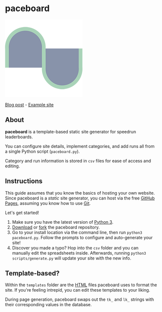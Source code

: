 # paceboard

![Project logo, a sine wave forming gravestones in the negative space.](assets/img/logo.png)

[Blog post]() - [Example site]()

## About

**paceboard** is a template-based static site generator for speedrun leaderboards.

You can configure site details, implement categories, and add runs all from a single Python script (`paceboard.py`).

Category and run information is stored in `csv` files for ease of access and editing.

## Instructions

This guide assumes that you know the basics of hosting your own website. Since paceboard is a *static* site generator, you can host via the free [GitHub Pages](https://docs.github.com/en/pages/getting-started-with-github-pages), assuming you know how to use [Git](https://git-scm.com/video/get-going).

Let's get started!

1. Make sure you have the latest version of [Python 3](https://wiki.python.org/moin/BeginnersGuide/Download).
2. [Download](https://github.com/PaceRIP/paceboard/archive/refs/heads/master.zip) or [fork](https://docs.github.com/en/get-started/quickstart/fork-a-repo) the paceboard repository.
3. Go to your install location via the command line, then run `python3 paceboard.py`. Follow the prompts to configure and auto-generate your site!
4. Discover you made a typo? Hop into the `csv` folder and you can manually edit the spreadsheets inside. Afterwards, running `python3 scripts/generate.py` will update your site with the new info.

## Template-based?

Within the `templates` folder are the [HTML](https://www.w3schools.com/html/html_intro.asp) files paceboard uses to format the site. If you're feeling intrepid, you can edit these templates to your liking.

During page generation, paceboard swaps out the `tk_` and `lk_` strings with their corresponding values in the database.